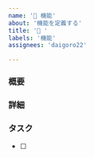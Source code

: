```yaml
---
name: '🛞 機能'
about: '機能を定義する'
title: '🛞 '
labels: '機能'
assignees: 'daigoro22'

---
```


### 概要

### 詳細

### タスク
- [ ] 
